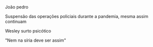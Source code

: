 João pedro

Suspensão das operações policiais durante a pandemia, mesma assim continuam 

Wesley surto psicótico

"Nem na síria deve ser assim"